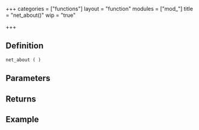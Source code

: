 +++
categories = ["functions"]
layout = "function"
modules = ["mod_"]
title = "net_about()"
wip = "true"

+++

## Definition

    net_about ( )

## Parameters

## Returns

## Example

```
```
